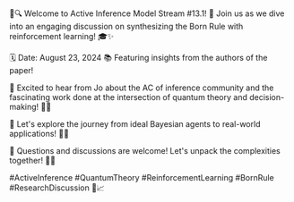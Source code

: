 🌟🔍 Welcome to Active Inference Model Stream #13.1! 🚀 Join us as we dive into an engaging discussion on synthesizing the Born Rule with reinforcement learning! 🎓✨ 

🗓️ Date: August 23, 2024 
📚 Featuring insights from the authors of the paper! 

🎤 Excited to hear from Jo about the AC of inference community and the fascinating work done at the intersection of quantum theory and decision-making! 🤔💡 

🔄 Let's explore the journey from ideal Bayesian agents to real-world applications! 💭🌐 

💬 Questions and discussions are welcome! Let's unpack the complexities together! 🧠💬 

#ActiveInference #QuantumTheory #ReinforcementLearning #BornRule #ResearchDiscussion 🌌📈
